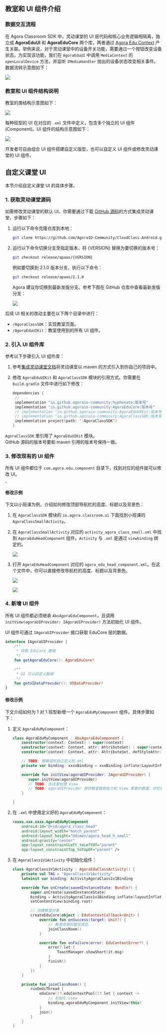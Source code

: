 ## 教室和 UI 组件介绍

### 数据交互流程

在 Agora Classroom SDK 中，灵动课堂的 UI 层代码和核心业务逻辑相隔离，独立成 **AgoraEduUI** 和 **AgoraEduCore** 两个库，两者通过 [Agora Edu Context](/cn/agora-class/API%20Reference/edu_context_kotlin/API/edu_context_api_overview.html) 产生关联。举例来说，对于灵动课堂中的设备开关功能，需要通过一个按钮改变设备状态。为实现该功能，我们在 `AgoraEduUI` 中调用 `MediaContext` 的 `openLocalDevice` 方法，并监听 `IMediaHandler` 抛出的设备状态改变相关事件。数据流转示意图如下：

![](https://web-cdn.agora.io/docs-files/1650273644082)

### 教室和 UI 组件结构说明

教室的类结构示意图如下：

![](https://web-cdn.agora.io/docs-files/1650362684444)

每种班型的 UI 在对应的 `.xml` 文件中定义，包含多个独立的 UI 组件 (Component)。UI 组件的结构示意图如下：

![](https://web-cdn.agora.io/docs-files/1650362871036)

开发者可自由组合 UI 组件搭建自定义版型，也可以自定义 UI 组件或修改灵动课堂的 UI 组件。

## 自定义课堂 UI

本节介绍自定义课堂 UI 的具体步骤。

### 1. 获取灵动课堂源码

如需修改灵动课堂的默认 UI，你需要通过下载 [GitHub 源码](https://github.com/AgoraIO-Community/CloudClass-Android)的方式集成灵动课堂，步骤如下：

1. 运行以下命令克隆仓库到本地：

    ```bash
    git clone https://github.com/AgoraIO-Community/CloudClass-Android.git
    ```

2. 运行以下命令切换分支至指定版本，将 {VERSION} 替换为要切换的版本号：

    ```bash
    git checkout release/apaas/{VERSION}
    ```

    例如要切换到 2.1.0 版本分支，执行以下命令：

    ```bash
    git checkout release/apaas/2.1.0
    ```

    Agora 建议你切换到最新发版分支。参考下图在 GitHub 仓库中查看最新发版分支：

    ![](https://web-cdn.agora.io/docs-files/1648636502733)

后续 UI 相关的改动主要在以下两个目录中进行：

-   `/AgoraClassSDK`：实现教室页面。
-   `/AgoraEduUIKit`：教室使用到的所有 UI 组件。

### 2. 引入 UI 组件库

参考以下步骤引入 UI 组件库：

1. 参考[集成灵动课堂文档](/cn/agora-class/agora_class_integrate_android)将灵动课堂以 maven 的方式引入到你自己的项目中。

2. 修改 `AgoraEduUIKit` 和 `AgoraClassSDK` 模块的引用方式。你需要在 `build.gradle` 文件中进行如下修改：

    ```kotlin
    dependencies {
     // ...
     implementation "io.github.agoraio-community:hyphenate:版本号"
     implementation "io.github.agoraio-community:AgoraEduCore:版本号"
     // implementation "io.github.agoraio-community:AgoraEduUIKit:版本号"
     // implementation "io.github.agoraio-community:AgoraClassSDK:版本号"
     implementation project(path: ':AgoraClassSDK')
    }
    ```

<div class="alert info"><code>AgoraClassSDK</code> 里引用了 <code>AgoraEduUIKit</code> 模块。</div>

<div class="alert note">GitHub 源码的版本号要和 maven 引用的版本号保持一致。</div>

### 3. 修改现有的 UI 组件

所有 UI 组件都位于 `com.agora.edu.component` 目录下，找到对应的组件就可以修改 UI。

<img src="https://web-cdn.agora.io/docs-files/1650365793677" style="zoom:30%;" />

#### 修改示例

下文以小班课为例，介绍如何修改顶部导航栏的高度、标题以及背景色：

1. 在 `AgoraClassSDK` 模块的 `io.agora.classroom.ui` 下面找到小班课的 `AgoraClassSmallActivity`。

2. 在 `AgoraClassSmallActivity` 对应的 `activity_agora_class_small.xml` 中找到 `AgoraEduHeadComponent` 组件。`Activity` 与 `.xml` 是通过 `viewbinding` 绑定的。

    ![](https://web-cdn.agora.io/docs-files/1650438722532)

3. 打开 `AgoraEduHeadComponent` 对应的 `agora_edu_head_component.xml`。在这个文件中，你可以直接修改导航栏的高度、标题以及背景色。

    ![](https://web-cdn.agora.io/docs-files/1650438755866)

    ![](https://web-cdn.agora.io/docs-files/1650438826125)

### 4. 新增 UI 组件

所有 UI 组件都必须继承 `AbsAgoraEduComponent`，且调用 `initView(agoraUIProvider: IAgoraUIProvider)` 方法初始化 UI 组件。

UI 组件可通过 `IAgoraUIProvider` 接口获取 EduCore 层的数据。

```kotlin
interface IAgoraUIProvider {
    /**
     * 获取 EduCore 数据
     */
    fun getAgoraEduCore(): AgoraEduCore?

    /**
     * UI 可以自定义数据
     */
    fun getUIDataProvider(): UIDataProvider?
}
```

#### 修改示例

下文介绍如何为 1 对 1 班型新增一个 `AgoraEduMyComponent` 组件。具体步骤如下：

1. 定义 `AgoraEduMyComponent`：

    ```kotlin
    class AgoraEduMyComponent : AbsAgoraEduComponent {
        constructor(context: Context) : super(context)
        constructor(context: Context, attr: AttributeSet) : super(context, attr)
        constructor(context: Context, attr: AttributeSet, defStyleAttr: Int) : super(context, attr, defStyleAttr)

        // TODO: 替换成你自己定义的 xml
        private var binding: xxxxBinding = xxxBinding.inflate(LayoutInflater.from(context), this, true)

        override fun initView(agoraUIProvider: IAgoraUIProvider) {
           super.initView(agoraUIProvider)
           // TODO: 在这里处理 View
           // TODO: agoraUIProvider 提供教室数据能力和 View 需要的数据，你可自行定义
        }

    }
    ```

2. 在 `.xml` 中使用定义好的 `AgoraEduMyComponent`：

    ```xml
    <xxxx.xxx.xxxx.AgoraEduMyComponent
        android:id="@+id/agora_class_head"
        android:layout_width="match_parent"
        android:layout_height="@dimen/agora_head_h_small"
        android:gravity="center"
        app:layout_constraintLeft_toLeftOf="parent"
        app:layout_constraintTop_toTopOf="parent" />
    ```

3. 在 `AgoraClass1V1Activity` 中初始化组件：

    ```kotlin
    class AgoraClass1V1Activity : AgoraEduClassActivity() {
        private val TAG = "AgoraClass1V1Activity"
        lateinit var binding: ActivityAgoraClass1v1Binding

        override fun onCreate(savedInstanceState: Bundle?) {
            super.onCreate(savedInstanceState)
            binding = ActivityAgoraClass1v1Binding.inflate(layoutInflater)
            setContentView(binding.root)

            // 创建教室对象
            createEduCore(object : EduContextCallback<Unit> {
                override fun onSuccess(target: Unit?) {
                    // 教室资源加载完成后
                    joinClassRoom()
                }

                override fun onFailure(error: EduContextError?) {
                    error?.let {
                        ToastManager.showShort(it.msg)
                    }
                    finish()
                }
            })
        }

        private fun joinClassRoom() {
            runOnUiThread {
                eduCore()?.eduContextPool()?.let { context ->
                    // 初始化 view
                    binding.agoraEduMyComponent.initView(this)
                }
                join()
            }
        }
    }
    ```
